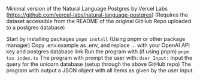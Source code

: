Minimal version of the Natural Language Postgres by Vercel Labs (https://github.com/vercel-labs/natural-language-postgres)
(Requires the dataset accessible from the README of the original GitHub Repo uploaded to a postgres database)

Start by installing packages
```pnpm install```
(Using pnpm or other package manager)
Copy .env.example as .env, and replace ... with your OpenAI API key and postgres database link
Run the program with (if using pnpm)
```pnpm tsx index.ts```
The program with prompt the user with:
```User Input:```
Input the query for the unicorn database (setup through the above GitHub repo)
The program with output a JSON object with all items as given by the user input.
